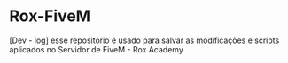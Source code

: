 # Rox-FiveM
[Dev - log] esse repositorio é usado para salvar as modificações e scripts aplicados no Servidor de FiveM - Rox Academy
